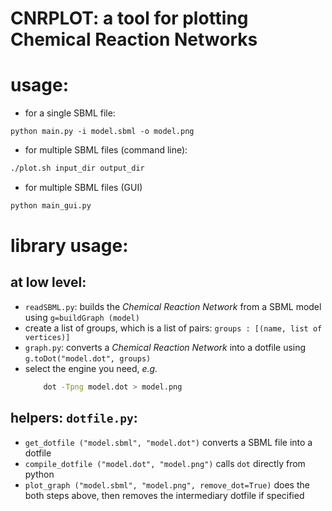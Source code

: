 # CNRPLOT: a tool for plotting Chemical Reaction Networks


# usage:

- for a single SBML file:

```
python main.py -i model.sbml -o model.png
```

- for multiple SBML files (command line):

```bash
./plot.sh input_dir output_dir
```

- for multiple SBML files (GUI)

```bash
python main_gui.py
```

# library usage:

## at low level:

- `readSBML.py`: builds the *Chemical Reaction Network* from a SBML model using `g=buildGraph (model)`
- create a list of groups, which is a list of pairs: `groups : [(name, list of vertices)]`
- `graph.py`: converts a *Chemical Reaction Network* into  a dotfile using `g.toDot("model.dot", groups)`
- select the engine you need, *e.g.* 
    ```bash
        dot -Tpng model.dot > model.png
    ```

## helpers: `dotfile.py`:

- `get_dotfile ("model.sbml", "model.dot")` converts a SBML file into a dotfile
- `compile_dotfile ("model.dot", "model.png")` calls `dot` directly from python
- `plot_graph ("model.sbml", "model.png", remove_dot=True)` does the both steps above, then removes the intermediary dotfile if specified




